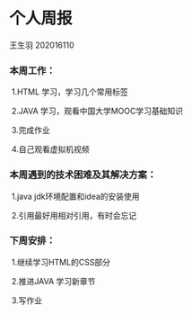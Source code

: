 # 个人周报

王生羽 202016110

### 本周工作：

​	1.HTML 学习，学习几个常用标签

​	2.JAVA 学习，观看中国大学MOOC学习基础知识

​	3.完成作业

​	4.自己观看虚拟机视频

### 本周遇到的技术困难及其解决方案：

​	1.java jdk环境配置和idea的安装使用

​	2.引用最好用相对引用，有时会忘记

### 下周安排：

​	1.继续学习HTML的CSS部分

​	2.推进JAVA  学习新章节

​	3.写作业

#### 

